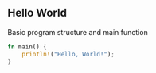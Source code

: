 ## Hello World
Basic program structure and main function
```rust
fn main() {
    println!("Hello, World!");
}
```